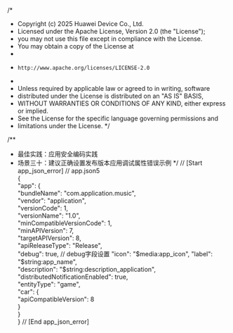 /*
* Copyright (c) 2025 Huawei Device Co., Ltd.
* Licensed under the Apache License, Version 2.0 (the "License");
* you may not use this file except in compliance with the License.
* You may obtain a copy of the License at
*
*     http://www.apache.org/licenses/LICENSE-2.0
*
* Unless required by applicable law or agreed to in writing, software
* distributed under the License is distributed on an "AS IS" BASIS,
* WITHOUT WARRANTIES OR CONDITIONS OF ANY KIND, either express or implied.
* See the License for the specific language governing permissions and
* limitations under the License.
  */

/**
* 最佳实践：应用安全编码实践
* 场景三十：建议正确设置发布版本应用调试属性错误示例
  */
// [Start app_json_error]
// app.json5   
{  
    "app": {  
    "bundleName": "com.application.music",  
    "vendor": "application",  
    "versionCode": 1,  
    "versionName": "1.0",  
    "minCompatibleVersionCode": 1,  
    "minAPIVersion": 7,  
    "targetAPIVersion": 8,  
    "apiReleaseType": "Release",  
    "debug": true, // debug字段设置
    "icon": "$media:app_icon",  
    "label": "$string:app_name",  
    "description": "$string:description_application",  
    "distributedNotificationEnabled": true,  
    "entityType": "game",  
    "car": {  
    "apiCompatibleVersion": 8  
     }  
    }  
}
// [End app_json_error]